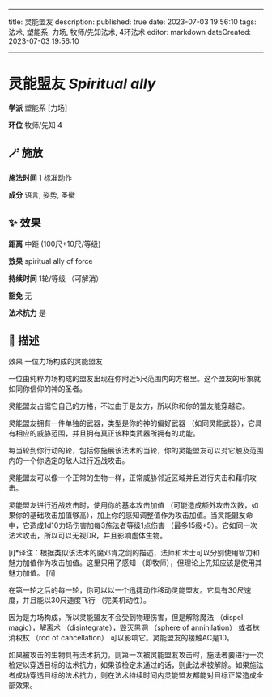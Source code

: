 
---
title: 灵能盟友
description: 
published: true
date: 2023-07-03 19:56:10
tags: 法术, 塑能系, 力场, 牧师/先知法术, 4环法术
editor: markdown
dateCreated: 2023-07-03 19:56:10

---

# **灵能盟友** *Spiritual ally*

**学派** 塑能系 \[力场\] 

**环位** 牧师/先知 4

## 🪄 施放

**施法时间** 1 标准动作

**成分** 语言, 姿势, 圣徽

## ✨ 效果  

**距离** 中距 (100尺+10尺/等级) 

**效果** spiritual ally of force 

**持续时间** 1轮/等级 （可解消） 

**豁免** 无

**法术抗力** 是

## 📖 描述

效果              一位力场构成的灵能盟友

一位由纯粹力场构成的盟友出现在你附近5尺范围内的方格里。这个盟友的形象就如同你信仰的神的圣者。

灵能盟友占据它自己的方格，不过由于是友方，所以你和你的盟友能穿越它。

灵能盟友拥有一件单独的武器，类型是你的神的偏好武器 （如同灵能武器），它具有相应的威胁范围，并且拥有真正该种类武器所拥有的功能。

每当轮到你行动的轮，包括你施展该法术的当轮，你的灵能盟友可以对它触及范围内的一个你选定的敌人进行近战攻击。

灵能盟友可以像一个正常的生物一样，正常威胁邻近区域并且进行夹击和藉机攻击。

灵能盟友进行近战攻击时，使用你的基本攻击加值 （可能造成额外攻击次数，如果你的基础攻击加值够高），加上你的感知调整值作为攻击加值。当灵能盟友命中，它造成1d10力场伤害加每3施法者等级1点伤害 （最多15级+5）。它如同一次法术攻击，所以可以无视DR，并且影响虚体生物。

[i]*译注：根据类似该法术的魔邓肯之剑的描述，法师和术士可以分别使用智力和魅力加值作为攻击加值。这里只用了感知 （即牧师），但理论上先知应该是使用其魅力加值。 [/i]

在第一轮之后的每一轮，你可以以一个迅捷动作移动灵能盟友。它具有30尺速度，并且能以30尺速度飞行 （完美机动性）。

因为是力场构成，所以灵能盟友不会受到物理伤害，但是解除魔法 （dispel magic），解离术 （disintegrate），毁灭黑洞 （sphere of annihilation） 或者抹消权杖 （rod of cancellation） 可以影响它。灵能盟友的接触AC是10。

如果被攻击的生物具有法术抗力，则第一次被灵能盟友攻击时，施法者要进行一次检定以穿透目标的法术抗力，如果该检定未通过的话，则此法术被解除。如果施法者成功穿透目标的法术抗力，则在法术持续时间内灵能盟友都能对目标正常造成全部效果。
    